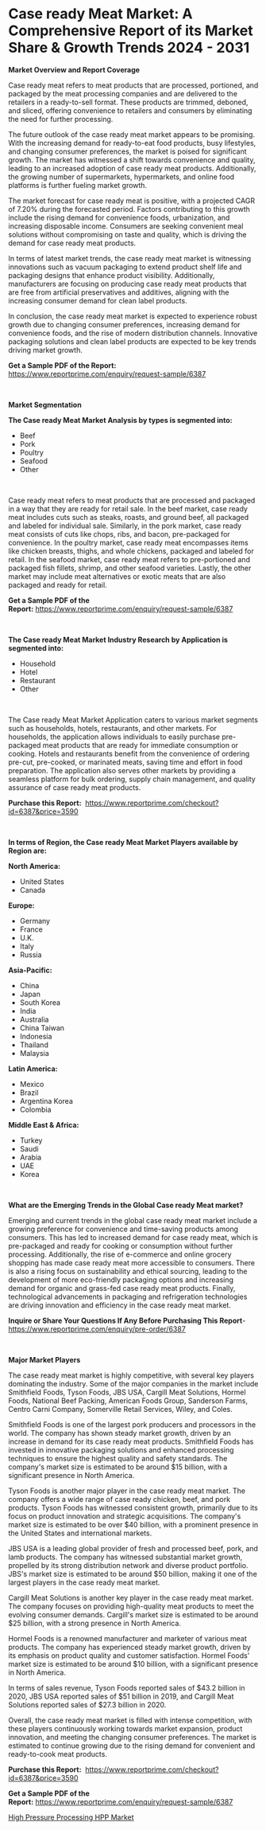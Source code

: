 <p><h1>Case ready Meat Market: A Comprehensive Report of its Market Share & Growth Trends 2024 - 2031</h1></p><p><strong>Market Overview and Report Coverage</strong></p>
<p><p>Case ready meat refers to meat products that are processed, portioned, and packaged by the meat processing companies and are delivered to the retailers in a ready-to-sell format. These products are trimmed, deboned, and sliced, offering convenience to retailers and consumers by eliminating the need for further processing.</p><p>The future outlook of the case ready meat market appears to be promising. With the increasing demand for ready-to-eat food products, busy lifestyles, and changing consumer preferences, the market is poised for significant growth. The market has witnessed a shift towards convenience and quality, leading to an increased adoption of case ready meat products. Additionally, the growing number of supermarkets, hypermarkets, and online food platforms is further fueling market growth.</p><p>The market forecast for case ready meat is positive, with a projected CAGR of 7.20% during the forecasted period. Factors contributing to this growth include the rising demand for convenience foods, urbanization, and increasing disposable income. Consumers are seeking convenient meal solutions without compromising on taste and quality, which is driving the demand for case ready meat products.</p><p>In terms of latest market trends, the case ready meat market is witnessing innovations such as vacuum packaging to extend product shelf life and packaging designs that enhance product visibility. Additionally, manufacturers are focusing on producing case ready meat products that are free from artificial preservatives and additives, aligning with the increasing consumer demand for clean label products.</p><p>In conclusion, the case ready meat market is expected to experience robust growth due to changing consumer preferences, increasing demand for convenience foods, and the rise of modern distribution channels. Innovative packaging solutions and clean label products are expected to be key trends driving market growth.</p></p>
<p><strong>Get a Sample PDF of the Report:</strong> <a href="https://www.reportprime.com/enquiry/request-sample/6387">https://www.reportprime.com/enquiry/request-sample/6387</a></p>
<p>&nbsp;</p>
<p><strong>Market Segmentation</strong></p>
<p><strong>The Case ready Meat Market Analysis by types is segmented into:</strong></p>
<p><ul><li>Beef</li><li>Pork</li><li>Poultry</li><li>Seafood</li><li>Other</li></ul></p>
<p>&nbsp;</p>
<p><p>Case ready meat refers to meat products that are processed and packaged in a way that they are ready for retail sale. In the beef market, case ready meat includes cuts such as steaks, roasts, and ground beef, all packaged and labeled for individual sale. Similarly, in the pork market, case ready meat consists of cuts like chops, ribs, and bacon, pre-packaged for convenience. In the poultry market, case ready meat encompasses items like chicken breasts, thighs, and whole chickens, packaged and labeled for retail. In the seafood market, case ready meat refers to pre-portioned and packaged fish fillets, shrimp, and other seafood varieties. Lastly, the other market may include meat alternatives or exotic meats that are also packaged and ready for retail.</p></p>
<p><strong>Get a Sample PDF of the Report:</strong>&nbsp;<a href="https://www.reportprime.com/enquiry/request-sample/6387">https://www.reportprime.com/enquiry/request-sample/6387</a></p>
<p>&nbsp;</p>
<p><strong>The Case ready Meat Market Industry Research by Application is segmented into:</strong></p>
<p><ul><li>Household</li><li>Hotel</li><li>Restaurant</li><li>Other</li></ul></p>
<p>&nbsp;</p>
<p><p>The Case ready Meat Market Application caters to various market segments such as households, hotels, restaurants, and other markets. For households, the application allows individuals to easily purchase pre-packaged meat products that are ready for immediate consumption or cooking. Hotels and restaurants benefit from the convenience of ordering pre-cut, pre-cooked, or marinated meats, saving time and effort in food preparation. The application also serves other markets by providing a seamless platform for bulk ordering, supply chain management, and quality assurance of case ready meat products.</p></p>
<p><strong>Purchase this Report:</strong>&nbsp; <a href="https://www.reportprime.com/checkout?id=6387&price=3590">https://www.reportprime.com/checkout?id=6387&price=3590</a></p>
<p>&nbsp;</p>
<p><strong>In terms of Region, the Case ready Meat Market Players available by Region are:</strong></p>
<p>
    <p> <strong> North America: </strong>
        <ul>
            <li>United States</li>
            <li>Canada</li>
        </ul>
        </p> 
    <p> <strong> Europe: </strong>
        <ul>
            <li>Germany</li>
            <li>France</li>
            <li>U.K.</li>
            <li>Italy</li>
            <li>Russia</li>
        </ul>
        </p> 
    <p> <strong> Asia-Pacific: </strong>
        <ul>
            <li>China</li>
            <li>Japan</li>
            <li>South Korea</li>
            <li>India</li>
            <li>Australia</li>
            <li>China Taiwan</li>
            <li>Indonesia</li>
            <li>Thailand</li>
            <li>Malaysia</li>
        </ul>
        </p> 
    <p> <strong> Latin America: </strong>
        <ul>
            <li>Mexico</li>
            <li>Brazil</li>
            <li>Argentina Korea</li>
            <li>Colombia</li>
        </ul>
        </p> 
    <p> <strong> Middle East & Africa: </strong>
        <ul>
            <li>Turkey</li>
            <li>Saudi</li>
            <li>Arabia</li>
            <li>UAE</li>
            <li>Korea</li>
        </ul>
    </p>
    </p>
<p>&nbsp;</p>
<p><strong>What are the Emerging Trends in the Global Case ready Meat market?</strong></p>
<p><p>Emerging and current trends in the global case ready meat market include a growing preference for convenience and time-saving products among consumers. This has led to increased demand for case ready meat, which is pre-packaged and ready for cooking or consumption without further processing. Additionally, the rise of e-commerce and online grocery shopping has made case ready meat more accessible to consumers. There is also a rising focus on sustainability and ethical sourcing, leading to the development of more eco-friendly packaging options and increasing demand for organic and grass-fed case ready meat products. Finally, technological advancements in packaging and refrigeration technologies are driving innovation and efficiency in the case ready meat market.</p></p>
<p><strong>Inquire or Share Your Questions If Any Before Purchasing This Report</strong>- <a href="https://www.reportprime.com/enquiry/pre-order/6387">https://www.reportprime.com/enquiry/pre-order/6387</a></p>
<p>&nbsp;</p>
<p><strong>Major Market Players</strong></p>
<p><p>The case ready meat market is highly competitive, with several key players dominating the industry. Some of the major companies in the market include Smithfield Foods, Tyson Foods, JBS USA, Cargill Meat Solutions, Hormel Foods, National Beef Packing, American Foods Group, Sanderson Farms, Centro Carni Company, Somerville Retail Services, Wiley, and Coles.</p><p>Smithfield Foods is one of the largest pork producers and processors in the world. The company has shown steady market growth, driven by an increase in demand for its case ready meat products. Smithfield Foods has invested in innovative packaging solutions and enhanced processing techniques to ensure the highest quality and safety standards. The company's market size is estimated to be around $15 billion, with a significant presence in North America.</p><p>Tyson Foods is another major player in the case ready meat market. The company offers a wide range of case ready chicken, beef, and pork products. Tyson Foods has witnessed consistent growth, primarily due to its focus on product innovation and strategic acquisitions. The company's market size is estimated to be over $40 billion, with a prominent presence in the United States and international markets.</p><p>JBS USA is a leading global provider of fresh and processed beef, pork, and lamb products. The company has witnessed substantial market growth, propelled by its strong distribution network and diverse product portfolio. JBS's market size is estimated to be around $50 billion, making it one of the largest players in the case ready meat market.</p><p>Cargill Meat Solutions is another key player in the case ready meat market. The company focuses on providing high-quality meat products to meet the evolving consumer demands. Cargill's market size is estimated to be around $25 billion, with a strong presence in North America.</p><p>Hormel Foods is a renowned manufacturer and marketer of various meat products. The company has experienced steady market growth, driven by its emphasis on product quality and customer satisfaction. Hormel Foods' market size is estimated to be around $10 billion, with a significant presence in North America.</p><p>In terms of sales revenue, Tyson Foods reported sales of $43.2 billion in 2020, JBS USA reported sales of $51 billion in 2019, and Cargill Meat Solutions reported sales of $27.3 billion in 2020.</p><p>Overall, the case ready meat market is filled with intense competition, with these players continuously working towards market expansion, product innovation, and meeting the changing consumer preferences. The market is estimated to continue growing due to the rising demand for convenient and ready-to-cook meat products.</p></p>
<p><strong>Purchase this Report:</strong>&nbsp;&nbsp;<a href="https://www.reportprime.com/checkout?id=6387&price=3590">https://www.reportprime.com/checkout?id=6387&price=3590</a></p>
<p></p>
<p><strong>Get a Sample PDF of the Report:</strong>&nbsp;<a href="https://www.reportprime.com/enquiry/request-sample/6387">https://www.reportprime.com/enquiry/request-sample/6387</a></p>
<p><p><a href="https://github.com/lababdou/Market-Research-Report-List-1/blob/main/high-pressure-processing-hpp-market.md">High Pressure Processing HPP Market</a></p></p>